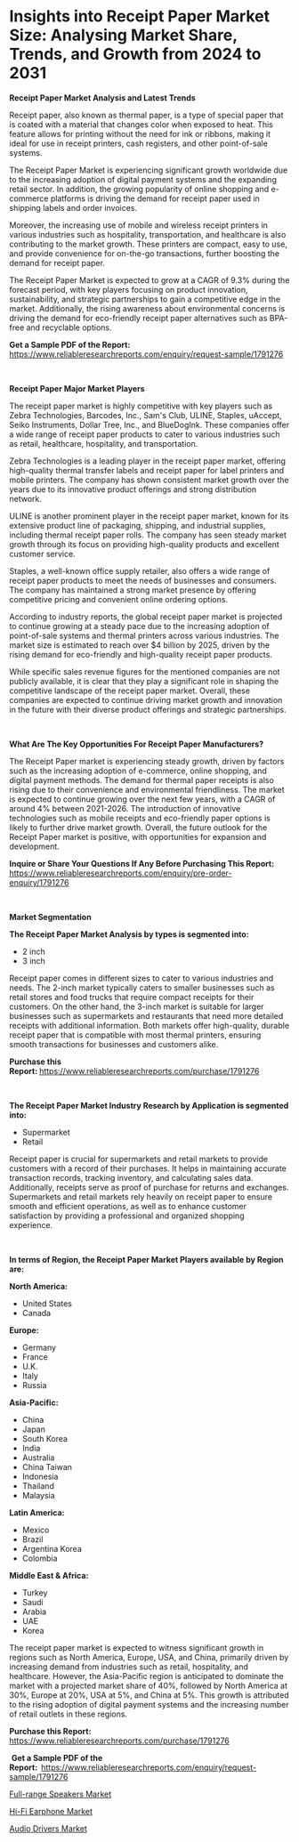 <p><h1>Insights into Receipt Paper Market Size: Analysing Market Share, Trends, and Growth from 2024 to 2031</h1></p><p><strong>Receipt Paper Market Analysis and Latest Trends</strong></p>
<p><p>Receipt paper, also known as thermal paper, is a type of special paper that is coated with a material that changes color when exposed to heat. This feature allows for printing without the need for ink or ribbons, making it ideal for use in receipt printers, cash registers, and other point-of-sale systems.</p><p>The Receipt Paper Market is experiencing significant growth worldwide due to the increasing adoption of digital payment systems and the expanding retail sector. In addition, the growing popularity of online shopping and e-commerce platforms is driving the demand for receipt paper used in shipping labels and order invoices. </p><p>Moreover, the increasing use of mobile and wireless receipt printers in various industries such as hospitality, transportation, and healthcare is also contributing to the market growth. These printers are compact, easy to use, and provide convenience for on-the-go transactions, further boosting the demand for receipt paper.</p><p>The Receipt Paper Market is expected to grow at a CAGR of 9.3% during the forecast period, with key players focusing on product innovation, sustainability, and strategic partnerships to gain a competitive edge in the market. Additionally, the rising awareness about environmental concerns is driving the demand for eco-friendly receipt paper alternatives such as BPA-free and recyclable options.</p></p>
<p><strong>Get a Sample PDF of the Report:&nbsp;</strong> <a href="https://www.reliableresearchreports.com/enquiry/request-sample/1791276">https://www.reliableresearchreports.com/enquiry/request-sample/1791276</a></p>
<p>&nbsp;</p>
<p><strong>Receipt Paper Major Market Players</strong></p>
<p><p>The receipt paper market is highly competitive with key players such as Zebra Technologies, Barcodes, Inc., Sam's Club, ULINE, Staples, uAccept, Seiko Instruments, Dollar Tree, Inc., and BlueDogInk. These companies offer a wide range of receipt paper products to cater to various industries such as retail, healthcare, hospitality, and transportation.</p><p>Zebra Technologies is a leading player in the receipt paper market, offering high-quality thermal transfer labels and receipt paper for label printers and mobile printers. The company has shown consistent market growth over the years due to its innovative product offerings and strong distribution network.</p><p>ULINE is another prominent player in the receipt paper market, known for its extensive product line of packaging, shipping, and industrial supplies, including thermal receipt paper rolls. The company has seen steady market growth through its focus on providing high-quality products and excellent customer service.</p><p>Staples, a well-known office supply retailer, also offers a wide range of receipt paper products to meet the needs of businesses and consumers. The company has maintained a strong market presence by offering competitive pricing and convenient online ordering options.</p><p>According to industry reports, the global receipt paper market is projected to continue growing at a steady pace due to the increasing adoption of point-of-sale systems and thermal printers across various industries. The market size is estimated to reach over $4 billion by 2025, driven by the rising demand for eco-friendly and high-quality receipt paper products.</p><p>While specific sales revenue figures for the mentioned companies are not publicly available, it is clear that they play a significant role in shaping the competitive landscape of the receipt paper market. Overall, these companies are expected to continue driving market growth and innovation in the future with their diverse product offerings and strategic partnerships.</p></p>
<p>&nbsp;</p>
<p><strong>What Are The Key Opportunities For Receipt Paper Manufacturers?</strong></p>
<p><p>The Receipt Paper market is experiencing steady growth, driven by factors such as the increasing adoption of e-commerce, online shopping, and digital payment methods. The demand for thermal paper receipts is also rising due to their convenience and environmental friendliness. The market is expected to continue growing over the next few years, with a CAGR of around 4% between 2021-2026. The introduction of innovative technologies such as mobile receipts and eco-friendly paper options is likely to further drive market growth. Overall, the future outlook for the Receipt Paper market is positive, with opportunities for expansion and development.</p></p>
<p><strong>Inquire or Share Your Questions If Any Before Purchasing This Report:</strong> <a href="https://www.reliableresearchreports.com/enquiry/pre-order-enquiry/1791276">https://www.reliableresearchreports.com/enquiry/pre-order-enquiry/1791276</a></p>
<p>&nbsp;</p>
<p><strong>Market Segmentation</strong></p>
<p><strong>The Receipt Paper Market Analysis by types is segmented into:</strong></p>
<p><ul><li>2 inch</li><li>3 inch</li></ul></p>
<p><p>Receipt paper comes in different sizes to cater to various industries and needs. The 2-inch market typically caters to smaller businesses such as retail stores and food trucks that require compact receipts for their customers. On the other hand, the 3-inch market is suitable for larger businesses such as supermarkets and restaurants that need more detailed receipts with additional information. Both markets offer high-quality, durable receipt paper that is compatible with most thermal printers, ensuring smooth transactions for businesses and customers alike.</p></p>
<p><strong>Purchase this Report:&nbsp;</strong><a href="https://www.reliableresearchreports.com/purchase/1791276">https://www.reliableresearchreports.com/purchase/1791276</a></p>
<p>&nbsp;</p>
<p><strong>The Receipt Paper Market Industry Research by Application is segmented into:</strong></p>
<p><ul><li>Supermarket</li><li>Retail</li></ul></p>
<p><p>Receipt paper is crucial for supermarkets and retail markets to provide customers with a record of their purchases. It helps in maintaining accurate transaction records, tracking inventory, and calculating sales data. Additionally, receipts serve as proof of purchase for returns and exchanges. Supermarkets and retail markets rely heavily on receipt paper to ensure smooth and efficient operations, as well as to enhance customer satisfaction by providing a professional and organized shopping experience.</p></p>
<p>&nbsp;</p>
<p><strong>In terms of Region, the Receipt Paper Market Players available by Region are:</strong></p>
<p>
    <p> <strong> North America: </strong>
        <ul>
            <li>United States</li>
            <li>Canada</li>
        </ul>
        </p> 
    <p> <strong> Europe: </strong>
        <ul>
            <li>Germany</li>
            <li>France</li>
            <li>U.K.</li>
            <li>Italy</li>
            <li>Russia</li>
        </ul>
        </p> 
    <p> <strong> Asia-Pacific: </strong>
        <ul>
            <li>China</li>
            <li>Japan</li>
            <li>South Korea</li>
            <li>India</li>
            <li>Australia</li>
            <li>China Taiwan</li>
            <li>Indonesia</li>
            <li>Thailand</li>
            <li>Malaysia</li>
        </ul>
        </p> 
    <p> <strong> Latin America: </strong>
        <ul>
            <li>Mexico</li>
            <li>Brazil</li>
            <li>Argentina Korea</li>
            <li>Colombia</li>
        </ul>
        </p> 
    <p> <strong> Middle East & Africa: </strong>
        <ul>
            <li>Turkey</li>
            <li>Saudi</li>
            <li>Arabia</li>
            <li>UAE</li>
            <li>Korea</li>
        </ul>
    </p>
    </p>
<p><p>The receipt paper market is expected to witness significant growth in regions such as North America, Europe, USA, and China, primarily driven by increasing demand from industries such as retail, hospitality, and healthcare. However, the Asia-Pacific region is anticipated to dominate the market with a projected market share of 40%, followed by North America at 30%, Europe at 20%, USA at 5%, and China at 5%. This growth is attributed to the rising adoption of digital payment systems and the increasing number of retail outlets in these regions.</p></p>
<p><strong>Purchase this Report: </strong><a href="https://www.reliableresearchreports.com/purchase/1791276">https://www.reliableresearchreports.com/purchase/1791276</a></p>
<p>&nbsp;<strong>Get a Sample PDF of the Report:&nbsp;&nbsp;</strong><a href="https://www.reliableresearchreports.com/enquiry/request-sample/1791276">https://www.reliableresearchreports.com/enquiry/request-sample/1791276</a></p>
<p><strong></strong></p>
<p><p><a href="https://view.publitas.com/reportprime-1/full-range-speakers-market-with-the-goal-of-estimating-the-market-size-and-future-growth-potential-of-various-market-segments-based-on-component-applications-end-user-and-region/">Full-range Speakers Market</a></p><p><a href="https://view.publitas.com/reportprime-1/hi-fi-earphone-market-size-furnishes-valuable-information-encompassing-market-share-market-trends-and-projections-spanning-from-2023-to-2030/">Hi-Fi Earphone Market</a></p><p><a href="https://view.publitas.com/reportprime-1/audio-drivers-market-with-the-goal-of-estimating-the-market-size-and-future-growth-potential-of-various-market-segments-based-on-component-applications-end-user-and-region/">Audio Drivers Market</a></p></p>